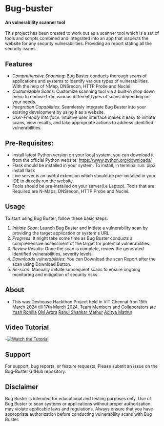# Bug-buster
#### An vulnerability scanner tool ####

This project has been created to work out as a scanner tool which is a set of tools and scripts combined and integrated into an app that inspects the website for any security vulnerabilities. Providing an report stating all the security issues.

## Features

- *Comprehensive Scanning*: Bug Buster conducts thorough scans of applications and systems to identify various types of vulnerabilities. With the help of NMap, DNSrecon, HTTP Probe and Nuclei.
- *Customizable Scans*: Customize scanning tool via a built-in drop down menu to choose from various different types of scans depending on your needs.
- *Integration Capabilities*: Seamlessly integrate Bug Buster into your existing development by using it as a website.
- *User-Friendly Interface*: Intuitive user interface makes it easy to initiate scans, view results, and take appropriate actions to address identified vulnerabilities.

## Pre-Requisites:
- Install latest Python version on your local system, you can download it from the official Python website: https://www.python.org/downloads/
- Flask should be installed in your system. To install, in terminal run: pip3 install flask
- Live server is an useful extension which should be pre-installed in your IDE to directly run the website. 
- Tools should be pre-installed on your server(i.e Laptop). Tools that are Required are  N-Maps, DNSrecon, HTTP Probe and Nuclei.

## Usage
To start using Bug Buster, follow these basic steps:

1. *Initiate Scan*: Launch Bug Buster and initiate a vulnerability scan by providing the target application or system's URL.
2. *Progress*: It might take some time as Bug Buster conducts a comprehensive assessment of the target for potential vulnerabilities.
3. *Review Results*: Once the scan is complete, review the generated identified vulnerabilities, severity levels.
4. *Downloads vulnerabilities*: You can Download the scan Report after the scan using Download Button.
5. *Re-scan*: Manually initiate subsequent scans to ensure ongoing monitoring and mitigation of security risks.

## About
- This was Devhouse Hackthon Project held in VIT Chennai fron 15th March 2024 till 17th March 2024. Team Members and Collaborators are [Yash Rohilla](https://github.com/Yash-28-gits) [OM Arora](https://github.com/Om1603) [Rahul Shankar Mathur](https://github.com/Rahulmathur2301) [Aditya Mathur](https://github.com/Maditya3102)

## Video Tutorial
-[![Watch the Tutorial](https://www.youtube.com/watch?v=TVHTexvcXnA)](https://www.youtube.com/watch?v=TVHTexvcXnA)

## Support

For support, bug reports, or feature requests, Please submit an issue on the Bug-Buster GitHub repository.

## Disclaimer

Bug Buster is intended for educational and testing purposes only. Use of Bug Buster to scan systems or applications without proper authorization may violate applicable laws and regulations. Always ensure that you have appropriate authorization before conducting vulnerability scans with Bug Buster.
